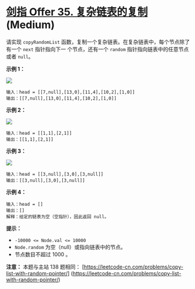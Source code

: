 # [剑指 Offer 35. 复杂链表的复制][link] (Medium)

[link]: https://leetcode.cn/problems/fu-za-lian-biao-de-fu-zhi-lcof/

请实现 `copyRandomList` 函数，复制一个复杂链表。在复杂链表中，每个节点除了有一个 `next` 指针指向下一
个节点，还有一个 `random` 指针指向链表中的任意节点或者 `null`。

**示例 1：**

![](https://assets.leetcode-cn.com/aliyun-lc-upload/uploads/2020/01/09/e1.png)

```
输入：head = [[7,null],[13,0],[11,4],[10,2],[1,0]]
输出：[[7,null],[13,0],[11,4],[10,2],[1,0]]

```

**示例 2：**

![](https://assets.leetcode-cn.com/aliyun-lc-upload/uploads/2020/01/09/e2.png)

```
输入：head = [[1,1],[2,1]]
输出：[[1,1],[2,1]]

```

**示例 3：**

**![](https://assets.leetcode-cn.com/aliyun-lc-upload/uploads/2020/01/09/e3.png)**

```
输入：head = [[3,null],[3,0],[3,null]]
输出：[[3,null],[3,0],[3,null]]

```

**示例 4：**

```
输入：head = []
输出：[]
解释：给定的链表为空（空指针），因此返回 null。

```

**提示：**

- `-10000 <= Node.val <= 10000`
- `Node.random` 为空（null）或指向链表中的节点。
- 节点数目不超过 1000 。

**注意：** 本题与主站 138 题相同： [https://leetcode-cn.com/problems/copy-list-with-random-pointer/]
(https://leetcode-cn.com/problems/copy-list-with-random-pointer/)
